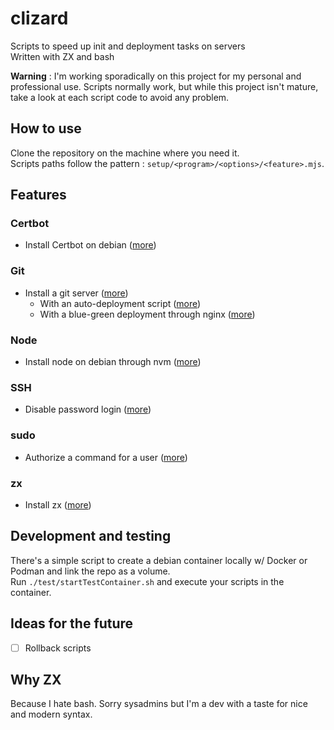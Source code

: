 # clizard

Scripts to speed up init and deployment tasks on servers  
Written with ZX and bash

**Warning** : I'm working sporadically on this project for my personal and professional use. Scripts normally work, but
while this project isn't mature, take a look at each script code to avoid any problem.

## How to use

Clone the repository on the machine where you need it.  
Scripts paths follow the pattern : `setup/<program>/<options>/<feature>.mjs`.

## Features

### Certbot

- Install Certbot on debian ([more](/setup/certbot/for-debian.sh))

### Git

- Install a git server ([more](/setup/git/init-repo.mjs))
    - With an auto-deployment script ([more](/setup/git/add-post-push/simple.mjs))
    - With a blue-green deployment through
      nginx ([more](/setup/git/add-post-push/with-blue-green-deployment/for-nginx.mjs))

### Node

- Install node on debian through nvm ([more](/setup/node/for-debian.sh))

### SSH

- Disable password login ([more](/setup/ssh/disable-password-login.mjs))

### sudo

- Authorize a command for a user ([more](/setup/sudo/authorize_command_for_user.mjs))

### zx

- Install zx ([more](/setup/zx.sh))

## Development and testing

There's a simple script to create a debian container locally w/ Docker or Podman and link the repo as a volume.  
Run `./test/startTestContainer.sh` and execute your scripts in the container.

## Ideas for the future

- [ ] Rollback scripts

## Why ZX

Because I hate bash. Sorry sysadmins but I'm a dev with a taste for nice and modern syntax.
